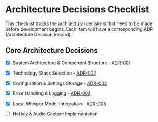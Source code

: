 # Architecture Decisions Checklist

This checklist tracks the architectural decisions that need to be made before development begins. Each item will have a corresponding ADR (Architecture Decision Record).

## Core Architecture Decisions

- [x] System Architecture & Component Structure - [ADR-001](decisions/001-system-architecture-and-component-structure.md)
- [x] Technology Stack Selection - [ADR-002](decisions/002-technology-stack-selection.md)
- [x] Configuration & Settings Storage - [ADR-003](decisions/003-configuration-and-settings-storage.md)
- [x] Error Handling & Logging - [ADR-004](decisions/004-error-handling-and-logging.md)
- [x] Local Whisper Model Integration - [ADR-005](decisions/005-local-whisper-model-integration.md)
- [ ] Hotkey & Audio Capture Implementation

